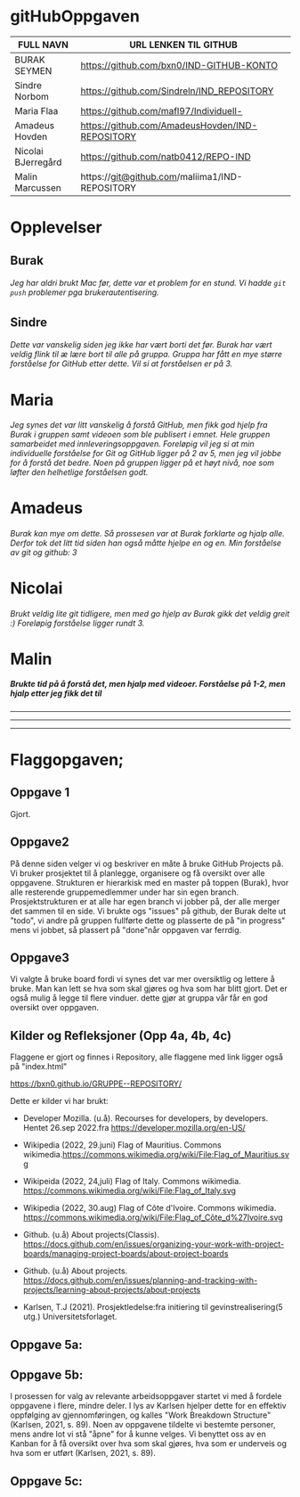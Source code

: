 # gitHubOppgaven

| FULL NAVN  | URL LENKEN TIL GITHUB |
| ------------- | ------------- |
| BURAK SEYMEN  | https://github.com/bxn0/IND-GITHUB-KONTO  |
| Sindre Norbom  | https://github.com/Sindreln/IND_REPOSITORY | 
| Maria Flaa  | https://github.com/mafl97/Individuell- |
| Amadeus Hovden | https://github.com/AmadeusHovden/IND-REPOSITORY |
| Nicolai BJerregård | https://github.com/natb0412/REPO-IND | 
| Malin Marcussen | https://git@github.com/maliima1/IND-REPOSITORY | 

# Opplevelser
## Burak
###### Jeg har aldri brukt Mac før, dette var et problem for en stund.  Vi hadde ``` git push ``` problemer pga brukerautentisering.
## Sindre
###### Dette var vanskelig siden jeg ikke har vært borti det før. Burak har vært veldig flink til æ lære bort til alle på gruppa. Gruppa har fått en mye større forståelse for GitHub etter dette. Vil si at forståelsen er på 3.  
# Maria 
###### Jeg synes det var litt vanskelig å forstå GitHub, men fikk god hjelp fra Burak i gruppen samt videoen som ble publisert i emnet. Hele gruppen samarbeidet med innleveringsoppgaven. Foreløpig vil jeg si at min individuelle forståelse for Git og GitHub ligger på 2 av 5, men jeg vil jobbe for å forstå det bedre. Noen på gruppen ligger på et høyt nivå, noe som løfter den helhetlige forståelsen godt. 
# Amadeus
###### Burak kan mye om dette. Så prossesen var at Burak forklarte og hjalp alle. Derfor tok det litt tid siden han også måtte hjelpe en og en.  Min forståelse av git og github: 3
# Nicolai
###### Brukt veldig lite git tidligere, men med go hjelp av Burak gikk det veldig greit :) Foreløpig forståelse ligger rundt 3.
# Malin
##### Brukte tid på å forstå det, men hjalp med videoer. Forståelse på 1-2, men hjalp etter jeg fikk det til

_______________________________________________________________________________________________________________________________________________________
_______________________________________________________________________________________________________________________________________________________
_______________________________________________________________________________________________________________________________________________________


# Flaggopgaven;

## Oppgave 1
Gjort.


## Oppgave2

På denne siden velger vi og beskriver en måte å bruke GitHub Projects på. Vi bruker prosjektet til å planlegge, organisere og få oversikt over alle oppgavene. Strukturen er hierarkisk med en master på toppen (Burak), hvor alle resterende gruppemedlemmer under har sin egen branch. Prosjektstrukturen er at alle har egen branch vi jobber på, der alle merger det sammen til en side. 
Vi brukte ogs "issues" på github, der Burak delte ut "todo", vi andre på gruppen fullførte dette og plasserte de på "in progress" mens vi jobbet, så plassert på "done"når oppgaven var ferrdig.



## Oppgave3

Vi valgte å bruke board fordi vi synes det var mer oversiktlig og lettere å bruke. Man kan lett se hva som skal gjøres og hva som har blitt gjort. Det er også mulig å legge til flere vinduer. dette gjør at gruppa vår får en god oversikt over oppgaven. 




## Kilder og Refleksjoner (Opp 4a, 4b, 4c)
Flaggene er gjort og finnes i Repository, alle flaggene med link ligger også på "index.html"

https://bxn0.github.io/GRUPPE--REPOSITORY/

Dette er kilder vi har brukt: 

* Developer Mozilla. (u.å). Recourses for developers, by developers. Hentet 26.sep 2022.fra https://developer.mozilla.org/en-US/

* Wikipedia (2022, 29.juni) Flag of Mauritius. Commons wikimedia.https://commons.wikimedia.org/wiki/File:Flag_of_Mauritius.svg

* Wikipeida (2022, 24,juli) Flag of Italy. Commons wikimedia. https://commons.wikimedia.org/wiki/File:Flag_of_Italy.svg

* Wikipedia (2022, 30.aug) Flag of Côte d'Ivoire. Commons wikimedia. https://commons.wikimedia.org/wiki/File:Flag_of_Côte_d%27Ivoire.svg 

* Github. (u.å) About projects(Classis). https://docs.github.com/en/issues/organizing-your-work-with-project-boards/managing-project-boards/about-project-boards

* Github. (u.å) About projects. https://docs.github.com/en/issues/planning-and-tracking-with-projects/learning-about-projects/about-projects

* Karlsen, T.J (2021). Prosjektledelse:fra initiering til gevinstrealisering(5 utg.) Universitetsforlaget.




## Oppgave 5a:


## Oppgave 5b:

I prosessen for valg av relevante arbeidsoppgaver startet vi med å fordele oppgavene i flere, mindre deler.  I lys av Karlsen hjelper dette for en effektiv oppfølging av gjennomføringen, og kalles "Work Breakdown Structure" (Karlsen, 2021, s. 89). Noen av oppgavene tildelte vi bestemte personer, mens andre lot vi stå "åpne" for å kunne velges. Vi benyttet oss av en Kanban for å få oversikt over hva som skal gjøres, hva som er underveis og hva som er utført (Karlsen, 2021, s. 89). 

## Oppgave 5c: 











